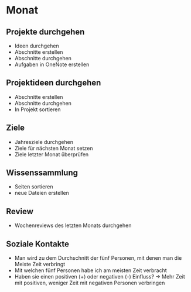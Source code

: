 # Monat

## Projekte durchgehen

- Ideen durchgehen
- Abschnitte erstellen
- Abschnitte durchgehen
- Aufgaben in OneNote erstellen

## Projektideen durchgehen

- Abschnitte erstellen
- Abschnitte durchgehen
- In Projekt sortieren

## Ziele

- Jahresziele durchgehen
- Ziele für nächsten Monat setzen
- Ziele letzter Monat überprüfen

## Wissenssammlung

- Seiten sortieren
- neue Dateien erstellen

## Review

- Wochenreviews des letzten Monats durchgehen

## Soziale Kontakte

- Man wird zu dem Durchschnitt der fünf Personen, mit denen man die Meiste Zeit verbringt
- Mit welchen fünf Personen habe ich am meisten Zeit verbracht
- Haben sie einen positiven (+) oder negativen (-) Einfluss?
-> Mehr Zeit mit positiven, weniger Zeit mit negativen Personen verbringen
